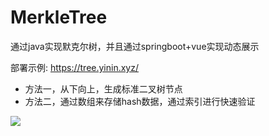 # MerkleTree
通过java实现默克尔树，并且通过springboot+vue实现动态展示

部署示例: https://tree.yinin.xyz/

- 方法一，从下向上，生成标准二叉树节点
- 方法二，通过数组来存储hash数据，通过索引进行快速验证


![](https://cdn.jsdelivr.net/gh/yinink/img/case.png)
